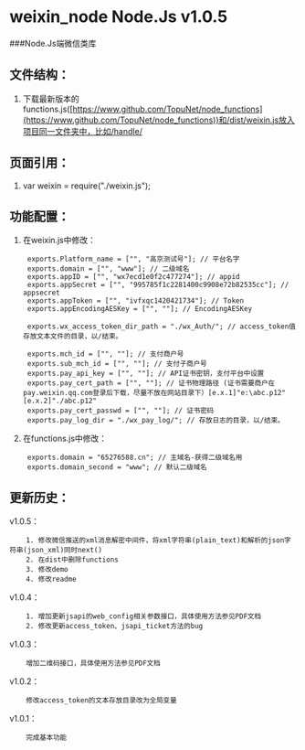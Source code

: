 # weixin_node Node.Js v1.0.5
###Node.Js端微信类库		

文件结构：
-------------
1. 下载最新版本的functions.js([https://www.github.com/TopuNet/node_functions](https://www.github.com/TopuNet/node_functions))和/dist/weixin.js放入项目同一文件夹中，比如/handle/

页面引用：
-------------
1. var weixin = require("./weixin.js"); 

功能配置：
--------------

1. 在weixin.js中修改：

		exports.Platform_name = ["", "高京测试号"]; // 平台名字
		exports.domain = ["", "www"]; // 二级域名
		exports.appID = ["", "wx7ecd1e0f2c477274"]; // appid
		exports.appSecret = ["", "995785f1c2281400c9908e72b82535cc"]; // appsecret
		exports.appToken = ["", "ivfxqc1420421734"]; // Token
		exports.appEncodingAESKey = ["", ""]; // EncodingAESKey

		exports.wx_access_token_dir_path = "./wx_Auth/"; // access_token值存放文本文件的目录，以/结束。

		exports.mch_id = ["", ""]; // 支付商户号
		exports.sub_mch_id = ["", ""]; // 支付子商户号
		exports.pay_api_key = ["", ""]; // API证书密钥，支付平台中设置
		exports.pay_cert_path = ["", ""]; // 证书物理路径 (证书需要商户在pay.weixin.qq.com登录后下载，尽量不放在网站目录下）[e.x.1]"e:\abc.p12" [e.x.2]"./abc.p12"
		exports.pay_cert_passwd = ["", ""]; // 证书密码
		exports.pay_log_dir = "./wx_pay_log/"; // 存放日志的目录，以/结束。

2. 在functions.js中修改：

		exports.domain = "65276588.cn"; // 主域名-获得二级域名用
		exports.domain_second = "www"; // 默认二级域名


更新历史：
--------------

v1.0.5：

		1. 修改微信推送的xml消息解密中间件，将xml字符串(plain_text)和解析的json字符串(json_xml)同时next()
		2. 在dist中删除functions
		3. 修改demo
		4. 修改readme

v1.0.4：

		1. 增加更新jsapi的web_config相关参数接口，具体使用方法参见PDF文档
		2. 修改更新access_token、jsapi_ticket方法的bug


v1.0.3：

		增加二维码接口，具体使用方法参见PDF文档


v1.0.2：

		修改access_token的文本存放目录改为全局变量


v1.0.1：

		完成基本功能